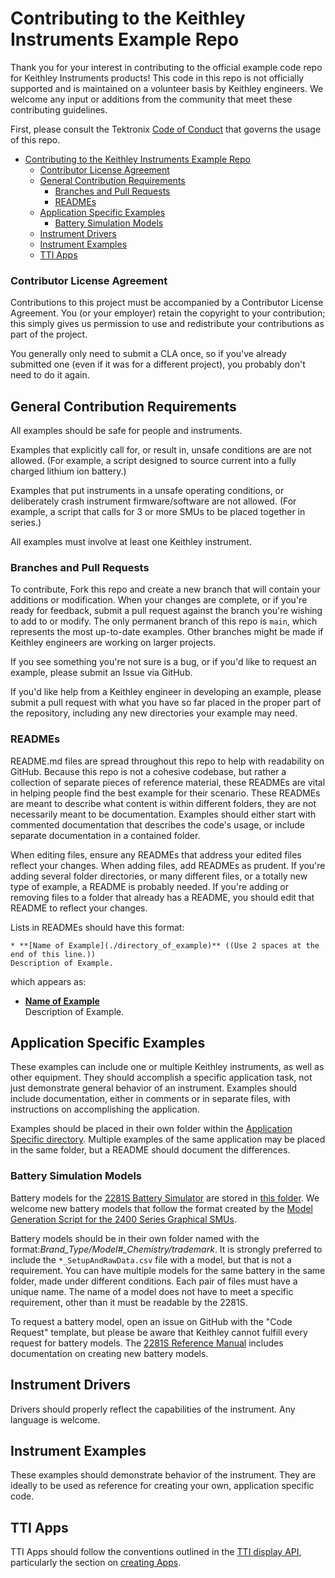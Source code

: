 # Contributing to the Keithley Instruments Example Repo

Thank you for your interest in contributing to the official example code repo for Keithley Instruments products! This code in this repo is not officially supported and is maintained on a volunteer basis by Keithley engineers. We welcome any input or additions from the community that meet these contributing guidelines. 

First, please consult the Tektronix [Code of Conduct](https://tektronix.github.io/Code-Of-Conduct/) that governs the usage of this repo.

- [Contributing to the Keithley Instruments Example Repo](#contributing-to-the-keithley-instruments-example-repo)
    - [Contributor License Agreement](#contributor-license-agreement)
  - [General Contribution Requirements](#general-contribution-requirements)
    - [Branches and Pull Requests](#branches-and-pull-requests)
    - [READMEs](#readmes)
  - [Application Specific Examples](#application-specific-examples)
    - [Battery Simulation Models](#battery-simulation-models)
  - [Instrument Drivers](#instrument-drivers)
  - [Instrument Examples](#instrument-examples)
  - [TTI Apps](#tti-apps)

### Contributor License Agreement

Contributions to this project must be accompanied by a Contributor License Agreement. You (or your employer) retain the copyright to your contribution; this simply gives us permission to use and redistribute your contributions as part of the project.

You generally only need to submit a CLA once, so if you've already submitted one (even if it was for a different project), you probably don't need to do it again.

## General Contribution Requirements

All examples should be safe for people and instruments. 

Examples that explicitly call for, or result in, unsafe conditions are are not allowed. (For example, a script designed to source current into a fully charged lithium ion battery.) 

Examples that put instruments in a unsafe operating conditions, or deliberately crash instrument firmware/software are not allowed. (For example, a script that calls for 3 or more SMUs to be placed together in series.)

All examples must involve at least one Keithley instrument.

### Branches and Pull Requests

To contribute, Fork this repo and create a new branch that will contain your additions or modification. When your changes are complete, or if you're ready for feedback, submit a pull request against the branch you're wishing to add to or modify. The only permanent branch of this repo is `main`, which represents the most up-to-date examples. Other branches might be made if Keithley engineers are working on larger projects.

If you see something you're not sure is a bug, or if you'd like to request an example, please submit an Issue via GitHub.  

If you'd like help from a Keithley engineer in developing an example, please submit a pull request with what you have so far placed in the proper part of the repository, including any new directories your example may need. 

### READMEs

README.md files are spread throughout this repo to help with readability on GitHub. Because this repo is not a cohesive codebase, but rather a collection of separate pieces of reference material, these READMEs are vital in helping people find the best example for their scenario. These READMEs are meant to describe what content is within different folders, they are not necessarily meant to be documentation. Examples should either start with commented documentation that describes the code's usage, or include separate documentation in a contained folder. 

When editing files, ensure any READMEs that address your edited files reflect your changes. When adding files, add READMEs as prudent. If you're adding several folder directories, or many different files, or a totally new type of example, a README is probably needed. If you're adding or removing files to a folder that already has a README, you should edit that README to reflect your changes. 

Lists in READMEs should have this format:

```
* **[Name of Example](./directory_of_example)** ((Use 2 spaces at the end of this line.))
Description of Example.
```

which appears as:

* **[Name of Example](./directory_of_example/)**  
Description of Example.

## Application Specific Examples

These examples can include one or multiple Keithley instruments, as well as other equipment. They should accomplish a specific application task, not just demonstrate general behavior of an instrument. Examples should include documentation, either in comments or in separate files, with instructions on accomplishing the application.

Examples should be placed in their own folder within the [Application Specific directory](./Application_Specific/). Multiple examples of the same application may be placed in the same folder, but a README should document the differences.

### Battery Simulation Models

Battery models for the [2281S Battery Simulator](https://www.tek.com/tektronix-and-keithley-dc-power-supplies/2281s) are stored in [this folder](./Application_Specific/Battery_Simulation/2281S_Battery_Models/). We welcome new battery models that follow the format created by the [Model Generation Script for the 2400 Series Graphical SMUs](./Application_Specific/Battery_Simulation/Model_Generation_Script/). 

Battery models should be in their own folder named with the format:*Brand\_Type/Model#\_Chemistry/trademark*. It is strongly preferred to include the `*_SetupAndRawData.csv` file with a model, but that is not a requirement. You can have multiple models for the same battery in the same folder, made under different conditions. Each pair of files must have a unique name. The name of a model does not have to meet a specific requirement, other than it must be readable by the 2281S. 

To request a battery model, open an issue on GitHub with the "Code Request" template, but please be aware that Keithley cannot fulfill every request for battery models. The [2281S Reference Manual](https://www.tek.com/en/support/product-support?series=Keithley%20Series%202281S%20Battery%20Simulator&type=manual) includes documentation on creating new battery models. 

## Instrument Drivers

Drivers should properly reflect the capabilities of the instrument. Any language is welcome.

## Instrument Examples

These examples should demonstrate behavior of the instrument. They are ideally to be used as reference for creating your own, application specific code. 

## TTI Apps

TTI Apps should follow the conventions outlined in the [TTI display API](/TTI_Apps/TTI_Display_API/README.md), particularly the section on [creating Apps](/TTI_Apps/TTI_Display_API/README.md#tti-apps).